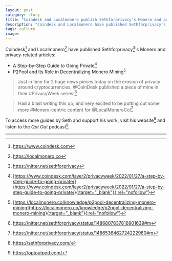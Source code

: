 ```yaml
---
layout: post
category: story
title: "Coindesk and Localmonero publish Sethforprivacy's Monero and privacy-related articles"
description: "Coindesk and Localmonero have published Sethforprivacy's Monero and privacy-related articles." 
tags: culture
image: 
---
```


Coindesk[^1] and Localmonero[^2] have published Sethforprivacy[^3]'s Monero and privacy-related articles:

- A Step-by-Step Guide to Going Private[^4]
- P2Pool and Its Role in Decentralizing Monero Mining[^5]

> Just in time for 2 huge news pieces today on the erosion of privacy around cryptocurrencies, @CoinDesk published a piece of mine in their #PrivacyWeek series![^6]

> Had a blast writing this up, and very excited to be putting out some more #Monero-centric content for @LocalMoneroCo![^7]

To access more guides by Seth and support his work, visit his website[^8] and listen to the *Opt Out* podcast[^9].

---

[^1]: https://www.coindesk.com
[^2]: https://localmonero.co
[^3]: https://nitter.net/sethforprivacy
[^4]: [https://www.coindesk.com/layer2/privacyweek/2022/01/27/a-step-by-step-guide-to-going-private/](https://www.coindesk.com/layer2/privacyweek/2022/01/27/a-step-by-step-guide-to-going-private/){:target="_blank"}{:rel="nofollow"}
[^5]: [https://localmonero.co/knowledge/p2pool-decentralizing-monero-mining](https://localmonero.co/knowledge/p2pool-decentralizing-monero-mining){:target="_blank"}{:rel="nofollow"}
[^6]: https://nitter.net/sethforprivacy/status/1486807837816901639#m
[^7]: https://nitter.net/sethforprivacy/status/1486536462724222980#m
[^8]: https://sethforprivacy.com/
[^9]: https://optoutpod.com/
